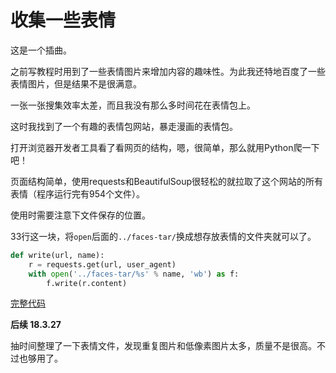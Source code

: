 # 收集一些表情

这是一个插曲。

之前写教程时用到了一些表情图片来增加内容的趣味性。为此我还特地百度了一些表情图片，但是结果不是很满意。

一张一张搜集效率太差，而且我没有那么多时间花在表情包上。

这时我找到了一个有趣的表情包网站，暴走漫画的表情包。

打开浏览器开发者工具看了看网页的结构，嗯，很简单，那么就用Python爬一下吧！

页面结构简单，使用requests和BeautifulSoup很轻松的就拉取了这个网站的所有表情（程序运行完有954个文件）。

使用时需要注意下文件保存的位置。

33行这一块，将`open`后面的`../faces-tar/`换成想存放表情的文件夹就可以了。

```python
def write(url, name):
    r = requests.get(url, user_agent)
    with open('../faces-tar/%s' % name, 'wb') as f:
        f.write(r.content)
```

[完整代码](https://github.com/CRitsu/practice/blob/master/python/faces/baozou_faces_crawler.py)


**后续 18.3.27**

抽时间整理了一下表情文件，发现重复图片和低像素图片太多，质量不是很高。不过也够用了。
